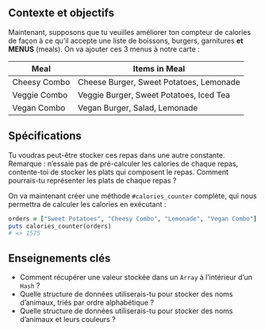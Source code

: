 ## Contexte et objectifs

Maintenant, supposons que tu veuilles améliorer ton compteur de calories de façon à ce qu’il accepte une liste de boissons, burgers, garnitures **et MENUS** (meals). On va ajouter ces 3 menus à notre carte :

<table class="table">
  <thead>
    <tr>
      <th>Meal</th>
      <th>Items in Meal</th>
    </tr>
  </thead>
  <tbody>
    <tr>
      <td>Cheesy Combo</td>
      <td>Cheese Burger, Sweet Potatoes, Lemonade</td>
    </tr>
    <tr>
      <td>Veggie Combo</td>
      <td>Veggie Burger, Sweet Potatoes, Iced Tea</td>
    </tr>
    <tr>
      <td>Vegan Combo</td>
      <td>Vegan Burger, Salad, Lemonade</td>
    </tr>
  </tbody>
</table>

## Spécifications

Tu voudras peut-être stocker ces repas dans une autre constante. Remarque : n’essaie pas de pré-calculer les calories de chaque repas,
contente-toi de stocker les plats qui composent le repas. Comment pourrais-tu représenter les plats de chaque repas ?

On va maintenant créer une méthode `#calories_counter` complète, qui nous permettra de calculer les calories en exécutant :

```ruby
orders = ["Sweet Potatoes", "Cheesy Combo", "Lemonade", "Vegan Combo"]
puts calories_counter(orders)
# => 1575
```

## Enseignements clés

- Comment récupérer une valeur stockée dans un `Array` à l’intérieur d’un `Hash` ?
- Quelle structure de données utiliserais-tu pour stocker des noms d’animaux, triés par ordre alphabétique ?
- Quelle structure de données utiliserais-tu pour stocker des noms d’animaux et leurs couleurs ?
